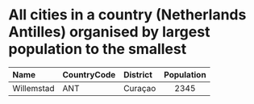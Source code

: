 # All cities in a country (Netherlands Antilles) organised by largest population to the smallest

| Name | CountryCode | District | Population |
| :--- | :--- | :--- | :---: |
|Willemstad|ANT|Curaçao|2345|
